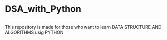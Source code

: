 # DSA_with_Python
---


 This repository is made for those who want to learn DATA STRUCTURE AND ALGORITHMS usig PYTHON 
